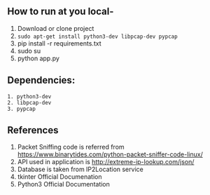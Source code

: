 ## How to run at you local-
1. Download or clone project
2. `sudo apt-get install python3-dev libpcap-dev pypcap`
3. pip install -r requirements.txt
4. sudo su
5. python app.py

## Dependencies:
    1. python3-dev  
    2. libpcap-dev  
    3. pypcap  

## References
1. Packet Sniffing code is referred from 
https://www.binarytides.com/python-packet-sniffer-code-linux/
2. API used in application is
http://extreme-ip-lookup.com/json/
2. Database is taken from IP2Location service
3. tkinter Official Documenation
4. Python3 Official Documentation
